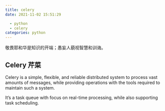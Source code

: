 ```yaml
---
title: celery
date: 2021-11-02 15:51:29

  - python
  - celery
categories: python
---
```


敬畏耶和华是知识的开端；愚妄人藐视智慧和训诲。

## Celery 芹菜

Celery is a simple, flexible, and reliable distributed system to process vast amounts of messages, while providing operations with the tools required to maintain such a system.

It’s a task queue with focus on real-time processing, while also supporting task scheduling.
